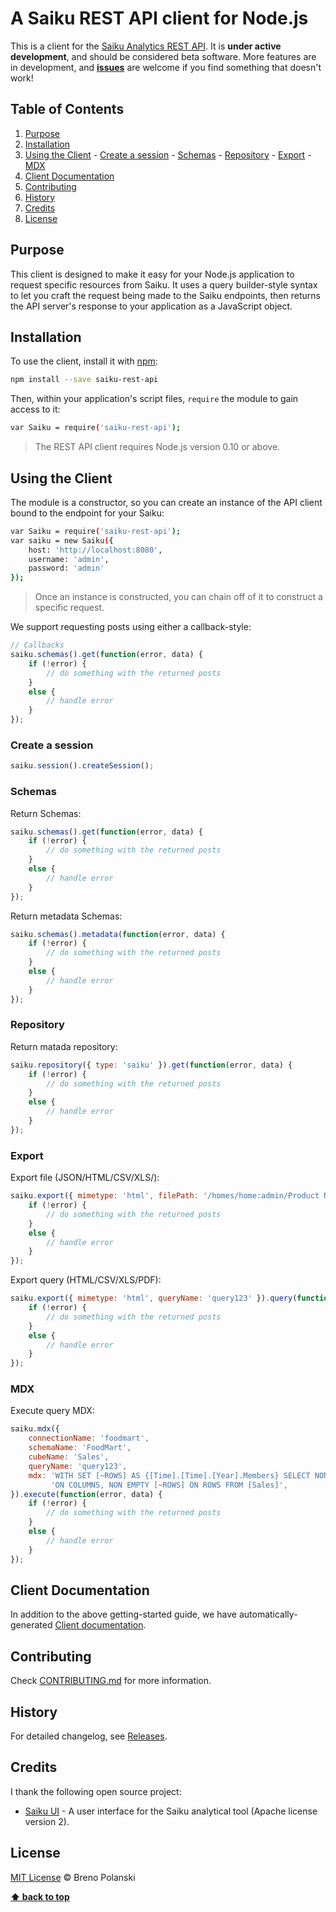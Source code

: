 # A Saiku REST API client for Node.js

This is a client for the [Saiku Analytics REST API](http://community.meteorite.bi/docs/). It is **under active development**, and should be considered beta software. More features are in development, and [**issues**](https://github.com/brenopolanski/saiku-rest-api/issues) are welcome if you find something that doesn't work!

## Table of Contents
  1. [Purpose](#purpose)
  2. [Installation](#installation)
  3. [Using the Client](#using-the-client)
  	- [Create a session](#create-a-session)
  	- [Schemas](#schemas)
  	- [Repository](#repository)
  	- [Export](#export)
  	- [MDX](#mdx)
  4. [Client Documentation](#client-documentation)
  5. [Contributing](#contributing)
  6. [History](#history)
  7. [Credits](#credits)
  8. [License](#license)

## Purpose

This client is designed to make it easy for your Node.js application to request specific resources from Saiku. It uses a query builder-style syntax to let you craft the request being made to the Saiku endpoints, then returns the API server's response to your application as a JavaScript object.

## Installation

To use the client, install it with [npm](https://www.npmjs.com/):

```sh
npm install --save saiku-rest-api
```

Then, within your application's script files, `require` the module to gain access to it:

```sh
var Saiku = require('saiku-rest-api');
```

> The REST API client requires Node.js version 0.10 or above.

## Using the Client

The module is a constructor, so you can create an instance of the API client bound to the endpoint for your Saiku:

```sh
var Saiku = require('saiku-rest-api');
var saiku = new Saiku({ 
	host: 'http://localhost:8080',
	username: 'admin',
	password: 'admin'
});
```

> Once an instance is constructed, you can chain off of it to construct a specific request.

We support requesting posts using either a callback-style:

```javascript
// Callbacks
saiku.schemas().get(function(error, data) {
	if (!error) {
		// do something with the returned posts
	}
	else {
		// handle error
	}
});
```

### Create a session

```javascript
saiku.session().createSession();
```

### Schemas

Return Schemas:

```javascript
saiku.schemas().get(function(error, data) {
	if (!error) {
		// do something with the returned posts
	}
	else {
		// handle error
	}
});
```

Return metadata Schemas:

```javascript
saiku.schemas().metadata(function(error, data) {
	if (!error) {
		// do something with the returned posts
	}
	else {
		// handle error
	}
});
```

### Repository

Return matada repository:

```javascript
saiku.repository({ type: 'saiku' }).get(function(error, data) {
	if (!error) {
		// do something with the returned posts
	}
	else {
		// handle error
	}
});
```

### Export

Export file (JSON/HTML/CSV/XLS/):

```javascript
saiku.export({ mimetype: 'html', filePath: '/homes/home:admin/Product Name.saiku' }).file(function(error, data) {
	if (!error) {
		// do something with the returned posts
	}
	else {
		// handle error
	}
});
```

Export query (HTML/CSV/XLS/PDF):

```javascript
saiku.export({ mimetype: 'html', queryName: 'query123' }).query(function(error, data) {
	if (!error) {
		// do something with the returned posts
	}
	else {
		// handle error
	}
});
```

### MDX

Execute query MDX:

```javascript
saiku.mdx({
	connectionName: 'foodmart', 
	schemaName: 'FoodMart',
	cubeName: 'Sales',
 	queryName: 'query123',
	mdx: 'WITH SET [~ROWS] AS {[Time].[Time].[Year].Members} SELECT NON EMPTY {[Measures].[Unit Sales]}' +
	     'ON COLUMNS, NON EMPTY [~ROWS] ON ROWS FROM [Sales]',
}).execute(function(error, data) {
	if (!error) {
		// do something with the returned posts
	}
	else {
		// handle error
	}
});
```

## Client Documentation

In addition to the above getting-started guide, we have automatically-generated [Client documentation](http://brenopolanski.github.io/saiku-rest-api/).

## Contributing

Check [CONTRIBUTING.md](https://github.com/brenopolanski/saiku-rest-api/blob/master/CONTRIBUTING.md) for more information.

## History

For detailed changelog, see [Releases](https://github.com/brenopolanski/saiku-rest-api/releases).

## Credits

I thank the following open source project:

* [Saiku UI](https://github.com/OSBI/saiku-ui) - A user interface for the Saiku analytical tool (Apache license version 2).

## License

[MIT License](https://brenopolanski.mit-license.org/) © Breno Polanski

**[⬆ back to top](#table-of-contents)**
